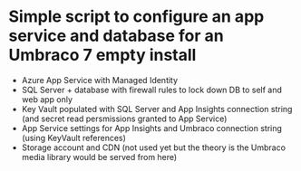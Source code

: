 # Simple script to configure an app service and database for an Umbraco 7 empty install 

- Azure App Service with Managed Identity
- SQL Server + database with firewall rules to lock down DB to self and web app only
- Key Vault populated with SQL Server and App Insights connection string (and secret read persmissions granted to App Service)
- App Service settings for App Insights and Umbraco connection string (using KeyVault references)
- Storage account and CDN (not used yet but the theory is the Umbraco media library would be served from here)
